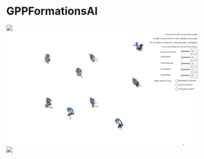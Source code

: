# GPPFormationsAI
![](https://github.com/jonascll/GPPFormationsAI/blob/main/formationSquare.gif)
![](https://github.com/jonascll/GPPFormationsAI/blob/main/formationCircle.gif)
![](https://github.com/jonascll/GPPFormationsAI/blob/main/formationTriangle.gif)
